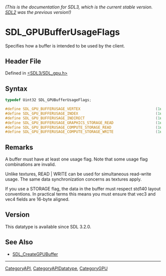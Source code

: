###### (This is the documentation for SDL3, which is the current stable version. [SDL2](https://wiki.libsdl.org/SDL2/) was the previous version!)
# SDL_GPUBufferUsageFlags

Specifies how a buffer is intended to be used by the client.

## Header File

Defined in [<SDL3/SDL_gpu.h>](https://github.com/libsdl-org/SDL/blob/main/include/SDL3/SDL_gpu.h)

## Syntax

```c
typedef Uint32 SDL_GPUBufferUsageFlags;

#define SDL_GPU_BUFFERUSAGE_VERTEX                                  (1u << 0) /**< Buffer is a vertex buffer. */
#define SDL_GPU_BUFFERUSAGE_INDEX                                   (1u << 1) /**< Buffer is an index buffer. */
#define SDL_GPU_BUFFERUSAGE_INDIRECT                                (1u << 2) /**< Buffer is an indirect buffer. */
#define SDL_GPU_BUFFERUSAGE_GRAPHICS_STORAGE_READ                   (1u << 3) /**< Buffer supports storage reads in graphics stages. */
#define SDL_GPU_BUFFERUSAGE_COMPUTE_STORAGE_READ                    (1u << 4) /**< Buffer supports storage reads in the compute stage. */
#define SDL_GPU_BUFFERUSAGE_COMPUTE_STORAGE_WRITE                   (1u << 5) /**< Buffer supports storage writes in the compute stage. */
```

## Remarks

A buffer must have at least one usage flag. Note that some usage flag
combinations are invalid.

Unlike textures, READ | WRITE can be used for simultaneous read-write
usage. The same data synchronization concerns as textures apply.

If you use a STORAGE flag, the data in the buffer must respect std140 layout conventions.
In practical terms this means you must ensure that vec3 and vec4 fields are 16-byte aligned.

## Version

This datatype is available since SDL 3.2.0.

## See Also

- [SDL_CreateGPUBuffer](SDL_CreateGPUBuffer)

----
[CategoryAPI](CategoryAPI), [CategoryAPIDatatype](CategoryAPIDatatype), [CategoryGPU](CategoryGPU)

